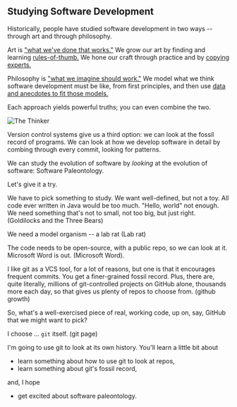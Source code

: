 ## Studying Software Development

Historically, people have studied software development in two ways -- through art and through philosophy.

Art is ["what we've done that works."](https://en.wikipedia.org/wiki/The_Art_of_Computer_Programming)
We grow our art by finding and learning [rules-of-thumb.](https://en.wikipedia.org/wiki/The_Elements_of_Programming_Style)
We hone our craft through practice and by [copying experts.](https://en.wikipedia.org/wiki/The_Practice_of_Programming)

Philosophy is ["what we imagine should work."](https://en.wikipedia.org/wiki/COCOMO) 
We model what we think software development must be like, from first principles,
and then use [data and anecdotes to fit those models.](https://en.wikipedia.org/wiki/Halstead_complexity_measures)

Each approach yields powerful truths; you can even combine the two.

![The Thinker](https://upload.wikimedia.org/wikipedia/commons/thumb/5/56/The_Thinker%2C_Rodin.jpg/474px-The_Thinker%2C_Rodin.jpg "Le Penseur")

Version control systems give us a third option:
we can look at the fossil record of programs.
We can look at how we develop software in detail by combing through every commit, looking for patterns.

We can study the evolution of software by *looking* at the evolution of software: Software Paleontology.

Let's give it a try.

We have to pick something to study. We want well-defined, but not a toy.
All code ever written in Java would be too much. "Hello, world" not enough. We need something that's not to small, not too big, but just right.
(Goldilocks and the Three Bears)

We need a model organism -- a lab rat (Lab rat)

The code needs to be open-source, with a public repo, so we can look at it. Microsoft Word is out. (Microsoft Word).

I like git as a VCS tool, for a lot of reasons, but one is that it encourages frequent commits. You get a finer-grained fossil record.
Plus, there are, quite literally, millions of git-controlled projects on GitHub alone, thousands more each day, so that gives us plenty of repos to choose from.
(github growth)

So, what's a well-exercised piece of real, working code, up on, say, GitHub that we might want to pick?

I choose ... `git` itself. (git page)

I'm going to use git to look at its own history.
You'll learn a little bit about

- learn something about  how to use git to look at repos,
- learn something about git's fossil record,

and, I hope

- get excited about software paleontology.
